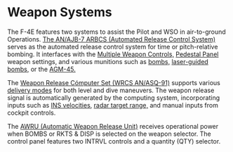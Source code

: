 # Weapon Systems

The F-4E features two systems to assist the Pilot and WSO in air-to-ground Operations. [The AN/AJB-7
ARBCS (Automated Release Control System)](./arbcs.md) serves as the automated release control system
for time or pitch-relative bombing. It interfaces
with
the [Multiple Weapon Controls,](./multiple_weapons_system.md) [Pedestal Panel](../../cockpit/pilot/pedestal_group.md)
weapon settings, and various munitions such
as [bombs,](../../stores/air_to_ground/bombs/overview.md) [laser-guided bombs,](../../stores/air_to_ground/bombs/laser_guided_bombs.md)
or the [AGM-45.](../../stores/air_to_ground/missiles/shrike.md)

The [Weapon Release Cómputer Set (WRCS AN/ASQ-91)](./wrcs.md) supports
various [delivery modes](./multiple_weapons_system.md#mode-selection---delivery-mode-knob) for both
level and dive maneuvers. The weapon release signal is automatically generated by the computing
system, incorporating inputs such as [INS
velocities,](../nav_com/ins.md) [radar target range,](../radar.md) and manual inputs from cockpit
controls.

The [AWRU (Automatic Weapon Release Unit)](./awru.md) receives operational power when BOMBS or RKTS & DISP is
selected on the weapon selector. The control panel features two INTRVL controls and a quantity (QTY)
selector.
